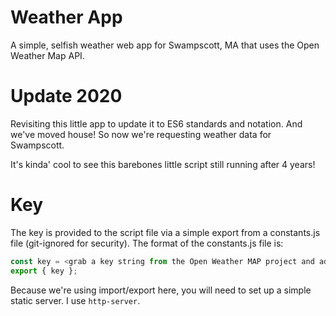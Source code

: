 # Weather App
A simple, selfish weather web app for Swampscott, MA that uses the Open Weather Map API.


# Update 2020
Revisiting this little app to update it to ES6 standards and notation. And we've moved house! So now we're requesting weather data for Swampscott.

It's kinda' cool to see this barebones little script still running after 4 years!


# Key
The key is provided to the script file via a simple export from a constants.js file (git-ignored for security). The format of the constants.js file is:

```javascript
const key = <grab a key string from the Open Weather MAP project and add it here>;
export { key };
```

Because we're using import/export here, you will need to set up a simple static server. I use `http-server`.